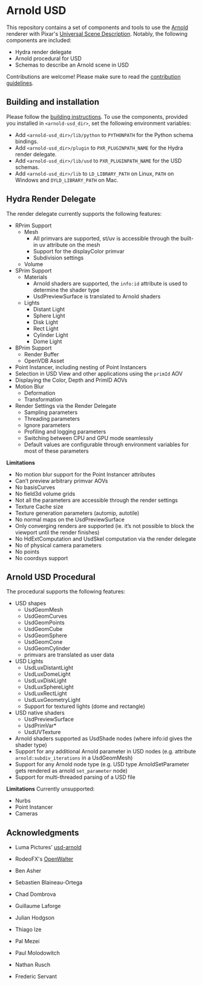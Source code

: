 Arnold USD
==========

This repository contains a set of components and tools to use the [Arnold](https://www.arnoldrenderer.com) renderer with Pixar's [Universal Scene Description](https://github.com/PixarAnimationStudios/USD). Notably, the following components are included:

- Hydra render delegate
- Arnold procedural for USD
- Schemas to describe an Arnold scene in USD

Contributions are welcome! Please make sure to read the [contribution guidelines](CONTRIBUTING.md).


## Building and installation

Please follow the [building instructions](docs/building.md). To use the components, provided you installed in `<arnold-usd_dir>`, set the following environment variables:

- Add `<arnold-usd_dir>/lib/python` to `PYTHONPATH` for the Python schema bindings.
- Add `<arnold-usd_dir>/plugin` to `PXR_PLUGINPATH_NAME` for the Hydra render delegate.
- Add `<arnold-usd_dir>/lib/usd` to `PXR_PLUGINPATH_NAME` for the USD schemas.
- Add `<arnold-usd_dir>/lib` to `LD_LIBRARY_PATH` on Linux, `PATH` on Windows and `DYLD_LIBRARY_PATH` on Mac.


## Hydra Render Delegate

The render delegate currently supports the following features:

- RPrim Support
    - Mesh
        - All primvars are supported, st/uv is accessible through the built-in uv attribute on the mesh
        - Support for the displayColor primvar
        - Subdivision settings
    - Volume
- SPrim Support
    - Materials
        - Arnold shaders are supported, the `info:id` attribute is used to determine the shader type
        - UsdPreviewSurface is translated to Arnold shaders
    - Lights
        - Distant Light
        - Sphere Light
        - Disk Light
        - Rect Light
        - Cylinder Light
        - Dome Light
- BPrim Support
    - Render Buffer
    - OpenVDB Asset
- Point Instancer, including nesting of Point Instancers
- Selection in USD View and other applications using the `primId` AOV
- Displaying the Color, Depth and PrimID AOVs
- Motion Blur
    - Deformation
    - Transformation
- Render Settings via the Render Delegate
    - Sampling parameters
    - Threading parameters
    - Ignore parameters
    - Profiling and logging parameters
    - Switching between CPU and GPU mode seamlessly
    - Default values are configurable through environment variables for most of these parameters

**Limitations**
- No motion blur support for the Point Instancer attributes
- Can’t preview arbitrary primvar AOVs
- No basisCurves
- No field3d volume grids
- Not all the parameters are accessible through the render settings
- Texture Cache size
- Texture generation parameters (automip, autotile)
- No normal maps on the UsdPreviewSurface
- Only converging renders are supported (ie. it’s not possible to block the viewport until the render finishes)
- No HdExtComputation and UsdSkel computation via the render delegate
- No of physical camera parameters
- No points
- No coordsys support


## Arnold USD Procedural

The procedural supports the following features:

- USD shapes
    - UsdGeomMesh
    - UsdGeomCurves
    - UsdGeomPoints
    - UsdGeomCube
    - UsdGeomSphere
    - UsdGeomCone
    - UsdGeomCylinder
    - primvars are translated as user data
- USD Lights
    - UsdLuxDistantLight
    - UsdLuxDomeLight
    - UsdLuxDiskLight
    - UsdLuxSphereLight
    - UsdLuxRectLight
    - UsdLuxGeometryLight
    - Support for textured lights (dome and rectangle)
- USD native shaders
    - UsdPreviewSurface
    - UsdPrimVar*
    - UsdUVTexture
- Arnold shaders supported as UsdShade nodes (where info:id gives the shader type)
- Support for any additional Arnold parameter in USD nodes (e.g. attribute `arnold:subdiv_iterations` in a UsdGeomMesh)
- Support for any Arnold node type (e.g. USD type ArnoldSetParameter gets rendered as arnold `set_parameter` node)
- Support for multi-threaded parsing of a USD file

**Limitations**
Currently unsupported:
- Nurbs
- Point Instancer
- Cameras


## Acknowledgments

- Luma Pictures' [usd-arnold](https://github.com/LumaPictures/usd-arnold)
- RodeoFX's [OpenWalter](https://github.com/rodeofx/OpenWalter)

- Ben Asher
- Sebastien Blaineau-Ortega
- Chad Dombrova
- Guillaume Laforge
- Julian Hodgson
- Thiago Ize
- Pal Mezei
- Paul Molodowitch
- Nathan Rusch
- Frederic Servant
